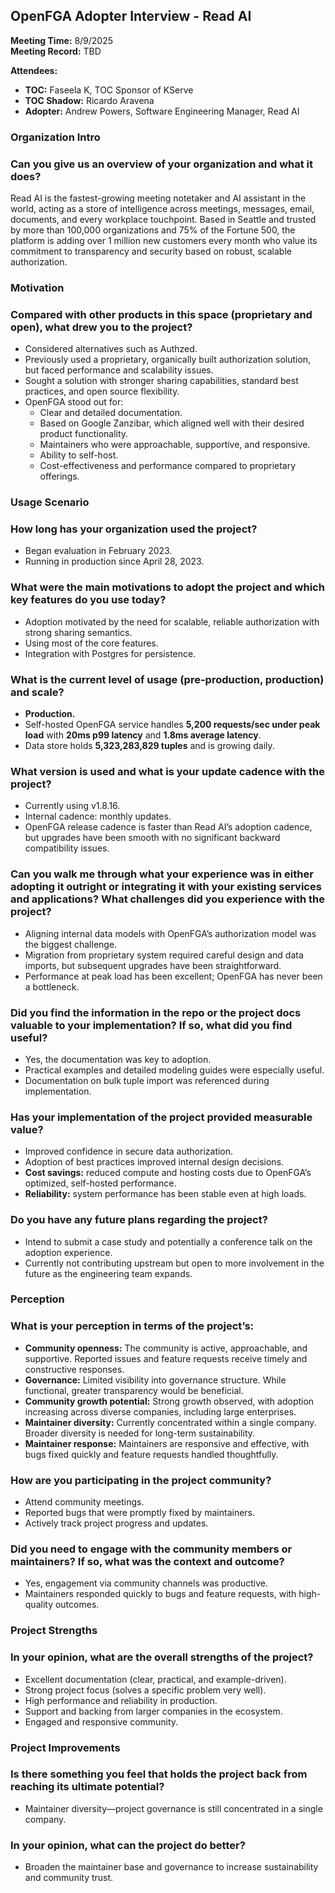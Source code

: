 ## OpenFGA Adopter Interview - Read AI

**Meeting Time:** 8/9/2025  
**Meeting Record:** TBD  

**Attendees:**  
- **TOC:** Faseela K, TOC Sponsor of KServe  
- **TOC Shadow:** Ricardo Aravena  
- **Adopter:** Andrew Powers, Software Engineering Manager, Read AI

### Organization Intro
### Can you give us an overview of your organization and what it does?  
Read AI is the fastest-growing meeting notetaker and AI assistant in the world, acting as a store of intelligence across meetings, messages, email, documents, and every workplace touchpoint. Based in Seattle and trusted by more than 100,000 organizations and 75% of the Fortune 500, the platform is adding over 1 million new customers every month who value its commitment to transparency and security based on robust, scalable authorization.  

### Motivation
### Compared with other products in this space (proprietary and open), what drew you to the project?  
- Considered alternatives such as Authzed.  
- Previously used a proprietary, organically built authorization solution, but faced performance and scalability issues.  
- Sought a solution with stronger sharing capabilities, standard best practices, and open source flexibility.  
- OpenFGA stood out for:  
  - Clear and detailed documentation.  
  - Based on Google Zanzibar, which aligned well with their desired product functionality.  
  - Maintainers who were approachable, supportive, and responsive.  
  - Ability to self-host.  
  - Cost-effectiveness and performance compared to proprietary offerings.  

### Usage Scenario
### How long has your organization used the project?  
- Began evaluation in February 2023.  
- Running in production since April 28, 2023.  

### What were the main motivations to adopt the project and which key features do you use today?  
- Adoption motivated by the need for scalable, reliable authorization with strong sharing semantics.  
- Using most of the core features.  
- Integration with Postgres for persistence.  

### What is the current level of usage (pre-production, production) and scale?  
- **Production.**  
- Self-hosted OpenFGA service handles **5,200 requests/sec under peak load** with **20ms p99 latency** and **1.8ms average latency**.  
- Data store holds **5,323,283,829 tuples** and is growing daily.  

### What version is used and what is your update cadence with the project?  
- Currently using v1.8.16.  
- Internal cadence: monthly updates.  
- OpenFGA release cadence is faster than Read AI’s adoption cadence, but upgrades have been smooth with no significant backward compatibility issues.  

### Can you walk me through what your experience was in either adopting it outright or integrating it with your existing services and applications? What challenges did you experience with the project?  
- Aligning internal data models with OpenFGA’s authorization model was the biggest challenge.  
- Migration from proprietary system required careful design and data imports, but subsequent upgrades have been straightforward.  
- Performance at peak load has been excellent; OpenFGA has never been a bottleneck.  

### Did you find the information in the repo or the project docs valuable to your implementation? If so, what did you find useful?  
- Yes, the documentation was key to adoption.  
- Practical examples and detailed modeling guides were especially useful.  
- Documentation on bulk tuple import was referenced during implementation.  

### Has your implementation of the project provided measurable value?  
- Improved confidence in secure data authorization.  
- Adoption of best practices improved internal design decisions.  
- **Cost savings:** reduced compute and hosting costs due to OpenFGA’s optimized, self-hosted performance.  
- **Reliability:** system performance has been stable even at high loads.  

### Do you have any future plans regarding the project?  
- Intend to submit a case study and potentially a conference talk on the adoption experience.  
- Currently not contributing upstream but open to more involvement in the future as the engineering team expands.  

### Perception
### What is your perception in terms of the project’s:  
- **Community openness:** The community is active, approachable, and supportive. Reported issues and feature requests receive timely and constructive responses.  
- **Governance:** Limited visibility into governance structure. While functional, greater transparency would be beneficial.  
- **Community growth potential:** Strong growth observed, with adoption increasing across diverse companies, including large enterprises.  
- **Maintainer diversity:** Currently concentrated within a single company. Broader diversity is needed for long-term sustainability.  
- **Maintainer response:** Maintainers are responsive and effective, with bugs fixed quickly and feature requests handled thoughtfully.  

### How are you participating in the project community?  
- Attend community meetings.  
- Reported bugs that were promptly fixed by maintainers.  
- Actively track project progress and updates.  

### Did you need to engage with the community members or maintainers? If so, what was the context and outcome?  
- Yes, engagement via community channels was productive.  
- Maintainers responded quickly to bugs and feature requests, with high-quality outcomes.  

### Project Strengths
### In your opinion, what are the overall strengths of the project?  
- Excellent documentation (clear, practical, and example-driven).  
- Strong project focus (solves a specific problem very well).  
- High performance and reliability in production.  
- Support and backing from larger companies in the ecosystem.  
- Engaged and responsive community.  

### Project Improvements
### Is there something you feel that holds the project back from reaching its ultimate potential?  
- Maintainer diversity—project governance is still concentrated in a single company.  

### In your opinion, what can the project do better?  
- Broaden the maintainer base and governance to increase sustainability and community trust.
